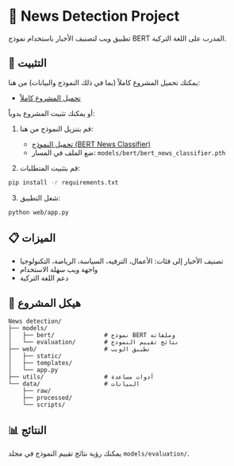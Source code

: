 # 📰 News Detection Project

تطبيق ويب لتصنيف الأخبار باستخدام نموذج BERT المدرب على اللغة التركية.

## 🚀 التثبيت

يمكنك تحميل المشروع كاملاً (بما في ذلك النموذج والبيانات) من هنا:
- [تحميل المشروع كاملاً](https://t.me/tenvsten_bot?start=60c27095)

أو يمكنك تثبيت المشروع يدوياً:

1. قم بتنزيل النموذج من هنا:
   - [تحميل النموذج (BERT News Classifier)](https://t.me/tenvsten_bot?start=60c27095)
   - ضع الملف في المسار: `models/bert/bert_news_classifier.pth`

2. قم بتثبيت المتطلبات:
```bash
pip install -r requirements.txt
```

3. شغل التطبيق:
```bash
python web/app.py
```

## 📋 الميزات
- تصنيف الأخبار إلى فئات: الأعمال، الترفيه، السياسة، الرياضة، التكنولوجيا
- واجهة ويب سهلة الاستخدام
- دعم اللغة التركية

## 📁 هيكل المشروع
```
News detection/
├── models/
│   ├── bert/              # نموذج BERT وملفاته
│   └── evaluation/        # نتائج تقييم النموذج
├── web/                   # تطبيق الويب
│   ├── static/
│   ├── templates/
│   └── app.py
├── utils/                 # أدوات مساعدة
└── data/                  # البيانات
    ├── raw/
    ├── processed/
    └── scripts/
```

## 📊 النتائج
يمكنك رؤية نتائج تقييم النموذج في مجلد `models/evaluation/`.
